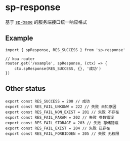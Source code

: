 # sp-response

基于 [sp-base](https://github.com/dongwenxiao/sp-base) 的服务端接口统一响应格式

## Example

```
import { spResponse, RES_SUCCESS } from 'sp-response'

// koa router
router.get('/example', spResponse, (ctx) => {
    ctx.spResponse(RES_SUCCESS, {}, '成功')
})

```

## Other status
```
export const RES_SUCCESS = 200 // 成功
export const RES_FAIL_UNKONW = 222 // 失败 未知原因
export const RES_FAIL_NON_EXIST = 201 // 失败 不存在
export const RES_FAIL_PARAM = 202 // 失败 参数错误
export const RES_FAIL_STORAGE = 203 // 失败 存储错误
export const RES_FAIL_EXIST = 204 // 失败 已存在
export const RES_FAIL_FORBIDDEN = 205 // 失败 无权限
```